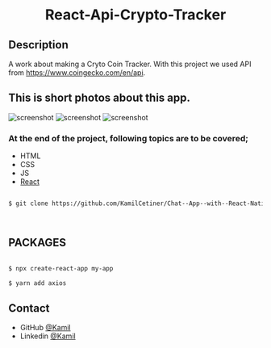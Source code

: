 <h1 align="center">React-Api-Crypto-Tracker</h1>


## Description

A work about making a Cryto Coin Tracker.
With this project we used API from https://www.coingecko.com/en/api.




## This is short photos about this app.

![screenshot](cyrpto_web.jpg)
![screenshot](search_1.jpg)
![screenshot](search.jpg)


### At the end of the project, following topics are to be covered;

- HTML
- CSS
- JS
- [React](https://reactjs.org/)



```bash

$ git clone https://github.com/KamilCetiner/Chat--App--with--React-Native.git




```
## PACKAGES

```bash

$ npx create-react-app my-app

$ yarn add axios


```

## Contact

- GitHub [@Kamil](https://github.com/KamilCetiner)
- Linkedin [@Kamil](https://www.linkedin.com/in/kamil-%C3%A7etiner-b09a601ab/)